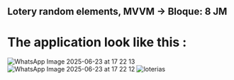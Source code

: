 ## Lotery random elements, MVVM -> Bloque: 8  JM

# The application look like this :

![WhatsApp Image 2025-06-23 at 17 22 13](https://github.com/user-attachments/assets/b9a90e3b-9efc-445b-8f25-ae3b43059c9b)
![WhatsApp Image 2025-06-23 at 17 22 12](https://github.com/user-attachments/assets/1ae71f17-0174-4023-83ef-27970ece2de1)
![loterias](https://github.com/user-attachments/assets/07e4e826-5db7-4792-8bed-3d9d3847bc68)

